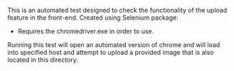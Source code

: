 This is an automated test designed to check the functionality of the upload feature in the front-end.
Created using Selenium package:
  - Requires the chromedriver.exe in order to use.

Running this test will open an automated version of chrome and will load into specified host and attempt
to upload a provided image that is also located in this directory.
